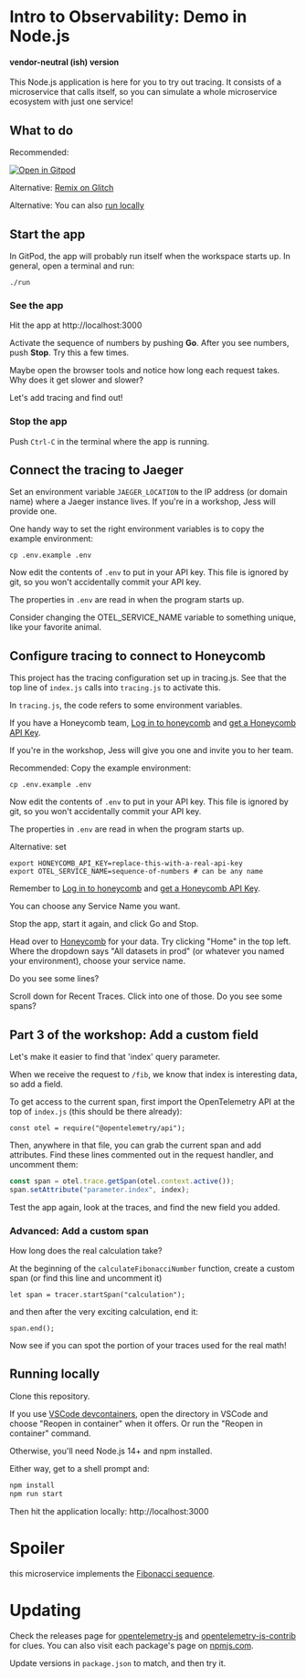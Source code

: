 # Intro to Observability: Demo in Node.js

#### vendor-neutral (ish) version

This Node.js application is here for you to try out tracing.
It consists of a microservice that calls itself,
so you can simulate a whole microservice ecosystem with just one service!

## What to do

Recommended: 

[![Open in Gitpod](https://gitpod.io/button/open-in-gitpod.svg)](https://gitpod.io/#https://github.com/jessitron/o11y-xp-nodejs)

Alternative: [Remix on Glitch](https://o11y-xp-nodejs.glitch.me/)

Alternative: You can also [run locally](#running-locally)

## Start the app

In GitPod, the app will probably run itself when the workspace starts up. In general, open a terminal and run:

`./run`

### See the app

Hit the app at http://localhost:3000

Activate the sequence of numbers by pushing **Go**. After you see numbers, push **Stop**. Try this a few times.

Maybe open the browser tools and notice how long each request takes.
Why does it get slower and slower?

Let's add tracing and find out!

### Stop the app

Push `Ctrl-C` in the terminal where the app is running.

## Connect the tracing to Jaeger

Set an environment variable `JAEGER_LOCATION` to the IP address (or domain name) where a Jaeger instance lives.
If you're in a workshop, Jess will provide one.

One handy way to set the right environment variables is to copy the example environment:

`cp .env.example .env`

Now edit the contents of `.env` to put in your API key. This file is ignored by git, so you
won't accidentally commit your API key.

The properties in `.env` are read in when the program starts up.

Consider changing the OTEL_SERVICE_NAME variable to something unique, like your favorite animal.

## Configure tracing to connect to Honeycomb

This project has the tracing configuration set up in tracing.js.
See that the top line of `index.js` calls into `tracing.js` to activate this.

In `tracing.js`, the code refers to some environment variables.

If you have a Honeycomb team, [Log in to honeycomb](ui.honeycomb.io) and [get a Honeycomb API Key](https://docs.honeycomb.io/getting-data-in/api-keys/#find-api-keys).

If you're in the workshop, Jess will give you one and invite you to her team.

Recommended: Copy the example environment:

`cp .env.example .env`

Now edit the contents of `.env` to put in your API key. This file is ignored by git, so you
won't accidentally commit your API key.

The properties in `.env` are read in when the program starts up.

Alternative: set 

```
export HONEYCOMB_API_KEY=replace-this-with-a-real-api-key
export OTEL_SERVICE_NAME=sequence-of-numbers # can be any name
```

Remember to [Log in to honeycomb](ui.honeycomb.io) and [get a Honeycomb API Key](https://docs.honeycomb.io/getting-data-in/api-keys/#find-api-keys).

You can choose any Service Name you want.

Stop the app, start it again, and click Go and Stop.

Head over to [Honeycomb](https://ui.honeycomb.io) for your data. Try clicking "Home" in the top left.
Where the dropdown says "All datasets in prod" (or whatever you named your environment), choose your service name.

Do you see some lines?

Scroll down for Recent Traces. Click into one of those. Do you see some spans?

## Part 3 of the workshop: Add a custom field

Let's make it easier to find that 'index' query parameter.

When we receive the request to `/fib`, we know that index is interesting data,
so add a field.

To get access to the current span, first import the OpenTelemetry API at the
top of `index.js` (this should be there already):

`const otel = require("@opentelemetry/api");`

Then, anywhere in that file, you can grab the current span and add attributes.
Find these lines commented out in the request handler, and uncomment them:

```js
const span = otel.trace.getSpan(otel.context.active());
span.setAttribute("parameter.index", index);
```

Test the app again, look at the traces, and find the new field you added.

### Advanced: Add a custom span

How long does the real calculation take?

At the beginning of the `calculateFibonacciNumber` function, create a custom span (or find this line and uncomment it)

`let span = tracer.startSpan("calculation");`

and then after the very exciting calculation, end it:

`span.end();`

Now see if you can spot the portion of your traces used for the real math!

## Running locally

Clone this repository.

If you use [VSCode devcontainers](https://code.visualstudio.com/docs/remote/containers-tutorial), open the directory in VSCode and choose "Reopen in container" when it offers. Or run the "Reopen in container" command.

Otherwise, you'll need Node.js 14+ and npm installed.

Either way, get to a shell prompt and:

```sh
npm install
npm run start
```

Then hit the application locally: http://localhost:3000



# Spoiler
this microservice implements the <a href="https://en.wikipedia.org/wiki/Fibonacci_number">Fibonacci sequence</a>.

# Updating

Check the releases page for [opentelemetry-js](https://github.com/open-telemetry/opentelemetry-js/releases) and [opentelemetry-js-contrib](https://github.com/open-telemetry/opentelemetry-js-contrib/releases) for clues. You can also visit each package's page on [npmjs.com](https://www.npmjs.com/package/@opentelemetry/exporter-trace-otlp-grpc).

Update versions in `package.json` to match, and then try it.
